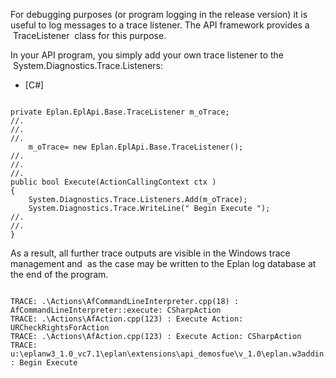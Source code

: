 For debugging purposes (or program logging in the release version) it is useful to log messages to a trace listener. The API framework provides a  TraceListener  class for this purpose.

In your API program, you simply add your own trace listener to the  System.Diagnostics.Trace.Listeners:

* [C#]


```

private Eplan.EplApi.Base.TraceListener m_oTrace;
//.
//.
//.
    m_oTrace= new Eplan.EplApi.Base.TraceListener();
//.
//.
//.
public bool Execute(ActionCallingContext ctx )
{
    System.Diagnostics.Trace.Listeners.Add(m_oTrace);
    System.Diagnostics.Trace.WriteLine(" Begin Execute ");
//.
//.
}
```


As a result, all further trace outputs are visible in the Windows trace management and  as the case may be  written to the Eplan log database at the end of the program.

```

TRACE: .\Actions\AfCommandLineInterpreter.cpp(18) : AfCommandLineInterpreter::execute: CSharpAction
TRACE: .\Actions\AfAction.cpp(123) : Execute Action: URCheckRightsForAction
TRACE: .\Actions\AfAction.cpp(123) : Execute Action: CSharpAction
TRACE: u:\eplanw3_1.0_vc7.1\eplan\extensions\api_demosfue\v_1.0\eplan.w3addin.demo1\csharpaction.cs(24) : Begin Execute
```